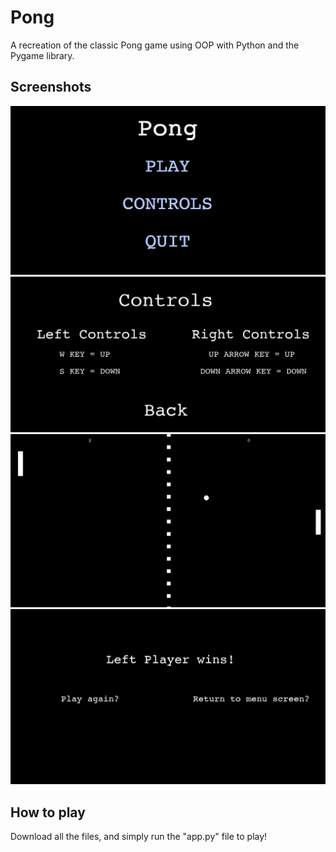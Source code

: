 # Pong
A recreation of the classic Pong game using OOP with Python and the Pygame library.

## Screenshots

![Menu](imgs/pongmenu.png)
![Controls](imgs/controls.png)
![Gameplay](imgs/gameplay.png)
![Win](imgs/wingame.png)

## How to play
Download all the files, and simply run the "app.py" file to play!
